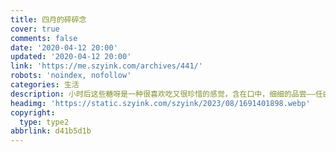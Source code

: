 ```yaml
---
title: 四月的碎碎念
cover: true
comments: false
date: '2020-04-12 20:00'
updated: '2020-04-12 20:00'
link: 'https://me.szyink.com/archives/441/'
robots: 'noindex, nofollow'
categories: 生活
description: 小时后这些糖呀是一种很喜欢吃又很珍惜的感觉，含在口中，细细的品尝——任由糖块的甜味化在唇齿之间，细细的咀嚼着，欢乐一整天呀。
headimg: 'https://static.szyink.com/szyink/2023/08/1691401898.webp'
copyright:
  type: type2
abbrlink: d41b5d1b
---
```

